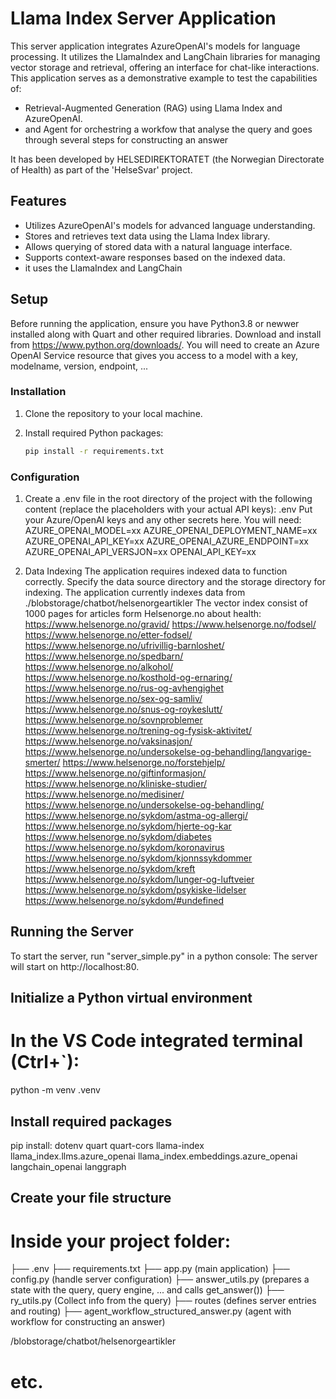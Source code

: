 # Llama Index Server Application

This server application integrates AzureOpenAI's models for language processing. 
It utilizes the LlamaIndex and LangChain libraries for managing vector storage and retrieval, offering an interface for chat-like interactions.
This application serves as a demonstrative example to test the capabilities of:
- Retrieval-Augmented Generation (RAG) using Llama Index and AzureOpenAI. 
- and Agent for orchestring a workfow that analyse the query and goes through several steps for constructing an answer

It has been developed by HELSEDIREKTORATET (the Norwegian Directorate of Health) as part of the 'HelseSvar' project.


## Features

- Utilizes AzureOpenAI's models for advanced language understanding.
- Stores and retrieves text data using the Llama Index library.
- Allows querying of stored data with a natural language interface.
- Supports context-aware responses based on the indexed data.
- it uses the  LlamaIndex and LangChain

## Setup

Before running the application, ensure you have Python3.8 or newwer installed along with Quart and other required libraries.
Download and install from https://www.python.org/downloads/.
You will need to create an Azure OpenAI Service resource that gives you access to a model with a key, modelname, version, endpoint, ...

### Installation

1. Clone the repository to your local machine.
2. Install required Python packages:

    ```bash
    pip install -r requirements.txt

### Configuration

1. Create a .env file in the root directory of the project with the following content (replace the placeholders with your actual API keys):
.env
Put your Azure/OpenAI keys and any other secrets here. You will need:
AZURE_OPENAI_MODEL=xx
AZURE_OPENAI_DEPLOYMENT_NAME=xx
AZURE_OPENAI_API_KEY=xx
AZURE_OPENAI_AZURE_ENDPOINT=xx
AZURE_OPENAI_API_VERSJON=xx
OPENAI_API_KEY=xx


2. Data Indexing
The application requires indexed data to function correctly.
Specify the data source directory and the storage directory for indexing.
The application currently indexes data from ./blobstorage/chatbot/helsenorgeartikler
The vector index consist of 1000 pages for articles form Helsenorge.no about health:
https://www.helsenorge.no/gravid/
 https://www.helsenorge.no/fodsel/
 https://www.helsenorge.no/etter-fodsel/
 https://www.helsenorge.no/ufrivillig-barnloshet/
 https://www.helsenorge.no/spedbarn/
 https://www.helsenorge.no/alkohol/
 https://www.helsenorge.no/kosthold-og-ernaring/
 https://www.helsenorge.no/rus-og-avhengighet
 https://www.helsenorge.no/sex-og-samliv/
 https://www.helsenorge.no/snus-og-roykeslutt/
 https://www.helsenorge.no/sovnproblemer
 https://www.helsenorge.no/trening-og-fysisk-aktivitet/
 https://www.helsenorge.no/vaksinasjon/
 https://www.helsenorge.no/undersokelse-og-behandling/langvarige-smerter/
 https://www.helsenorge.no/forstehjelp/
 https://www.helsenorge.no/giftinformasjon/
 https://www.helsenorge.no/kliniske-studier/
 https://www.helsenorge.no/medisiner/
 https://www.helsenorge.no/undersokelse-og-behandling/
 https://www.helsenorge.no/sykdom/astma-og-allergi/
 https://www.helsenorge.no/sykdom/hjerte-og-kar
 https://www.helsenorge.no/sykdom/diabetes
 https://www.helsenorge.no/sykdom/koronavirus
 https://www.helsenorge.no/sykdom/kjonnssykdommer
 https://www.helsenorge.no/sykdom/kreft
 https://www.helsenorge.no/sykdom/lunger-og-luftveier
 https://www.helsenorge.no/sykdom/psykiske-lidelser
 https://www.helsenorge.no/sykdom/#undefined


## Running the Server

To start the server, run "server_simple.py" in a python console:
The server will start on http://localhost:80.

## Initialize a Python virtual environment
# In the VS Code integrated terminal (Ctrl+`):
python -m venv .venv

## Install required packages
pip install:
    dotenv 
    quart 
    quart-cors 
    llama-index 
    llama_index.llms.azure_openai
    llama_index.embeddings.azure_openai
    langchain_openai
    langgraph

## Create your file structure
# Inside your project folder:

├── .env
├── requirements.txt
├── app.py (main application)
├── config.py (handle server configuration)
├── answer_utils.py (prepares a state with the query, query engine, ... and calls get_answer())
├── ry_utils.py (Collect info from the query)
├── routes (defines server entries and routing)
├── agent_workflow_structured_answer.py (agent with workflow for constructing an answer)


/blobstorage/chatbot/helsenorgeartikler


# etc.